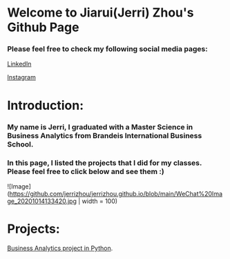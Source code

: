 # Welcome to Jiarui(Jerri) Zhou's Github Page

### Please feel free to check my following social media pages:

[LinkedIn](https://www.linkedin.com/in/jiarui-zhou/) 

[Instagram](https://www.instagram.com/zhoujerri/)

# Introduction:

### My name is Jerri, I graduated with a Master Science in Business Analytics from Brandeis International Business School. 
### In this page, I listed the projects that I did for my classes. Please feel free to click below and see them :)


![Image](https://github.com/jerrizhou/jerrizhou.github.io/blob/main/WeChat%20Image_20201014133420.jpg | width = 100)

# Projects:

[Business Analytics project in Python](https://github.com/jerrizhou/project).
